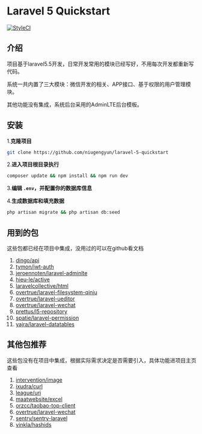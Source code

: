 # Laravel 5 Quickstart
[![StyleCI](https://styleci.io/repos/109128127/shield?branch=master)](https://styleci.io/repos/109128127)

## 介绍

项目基于laravel5.5开发，日常开发常用的模块已经写好，不用每次开发都重新写代码。

系统一共内置了三大模块：微信开发的相关、APP接口、基于权限的用户管理模块。

其他功能没有集成，系统后台采用的AdminLTE后台模板。



## 安装

1.**克隆项目**

```bash
git clone https://github.com/niugengyun/laravel-5-quickstart
```

2.**进入项目根目录执行**

```bash
composer update && npm install && npm run dev
```

3.**编辑 `.env`，并配置你的数据库信息**

4.**生成数据库和填充数据**

```bash
php artisan migrate && php artisan db:seed
```



## 用到的包

这些包都已经在项目中集成，没用过的可以在github看文档

1. [dingo/api](https://github.com/dingo/api)
2. [tymon/jwt-auth](https://github.com/tymondesigns/jwt-auth)
3. [jeroennoten/laravel-adminlte](https://github.com/jeroennoten/laravel-adminlte)
4. [hieu-le/active](https://github.com/letrunghieu/active)
5. [laravelcollective/html](https://github.com/LaravelCollective/html)
6. [overtrue/laravel-filesystem-qiniu](https://github.com/overtrue/laravel-filesystem-qiniu)
7. [overtrue/laravel-ueditor](https://github.com/overtrue/laravel-ueditor)
8. [overtrue/laravel-wechat](https://github.com/overtrue/laravel-wechat)
9. [prettus/l5-repository](https://github.com/andersao/l5-repository)
10. [spatie/laravel-permission](https://github.com/spatie/laravel-permission)
11. [yajra/laravel-datatables](https://github.com/yajra/laravel-datatables)





## 其他包推荐

这些包没有在项目中集成，根据实际需求决定是否需要引入，具体功能进项目主页查看

1. [intervention/image](https://github.com/Intervention/image)
2. [ixudra/curl](https://github.com/ixudra/curl)
3. [league/uri](https://github.com/thephpleague/uri)
4. [maatwebsite/excel](https://github.com/Maatwebsite/Laravel-Excel)
5. [orzcc/taobao-top-client](https://github.com/orzcc/taobao-top-client)
6. [overtrue/laravel-wechat](https://github.com/overtrue/laravel-wechat)
7. [sentry/sentry-laravel](https://github.com/getsentry/sentry-laravel)
8. [vinkla/hashids](https://github.com/vinkla/laravel-hashids)